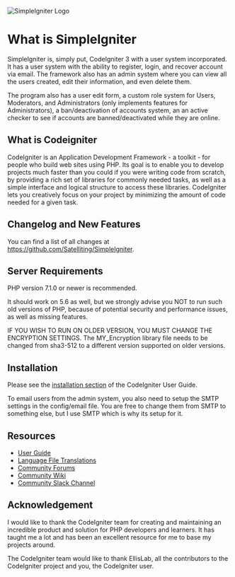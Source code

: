 ![SimpleIgniter Logo](https://i.imgur.com/aEcPG6H.png)

# What is SimpleIgniter

SimpleIgniter is, simply put, CodeIgniter 3 with a user system incorporated. It has
a user system with the ability to  register, login, and recover account via email.
The framework also has an admin system where you can view all the users created,
edit their information, and even delete them.

The program also has a user edit form, a custom role system for Users, Moderators,
and Administrators (only implements features for Administrators), a ban/deactivation
of accounts system, an an active checker to see if accounts are banned/deactivated
while they are online.

## What is Codeigniter

CodeIgniter is an Application Development Framework - a toolkit - for people
who build web sites using PHP. Its goal is to enable you to develop projects
much faster than you could if you were writing code from scratch, by providing
a rich set of libraries for commonly needed tasks, as well as a simple
interface and logical structure to access these libraries. CodeIgniter lets
you creatively focus on your project by minimizing the amount of code needed
for a given task.

## Changelog and New Features

You can find a list of all changes at https://github.com/Satelliting/SimpleIgniter.

## Server Requirements

PHP version 7.1.0 or newer is recommended.

It should work on 5.6 as well, but we strongly advise you NOT to run
such old versions of PHP, because of potential security and performance
issues, as well as missing features.

IF YOU WISH TO RUN ON OLDER VERSION, YOU MUST CHANGE THE ENCRYPTION SETTINGS.
The MY_Encryption library file needs to be changed from sha3-512 to a different version
supported on older versions.

## Installation

Please see the [installation section](https://codeigniter.com/user_guide/installation/index.html)
of the CodeIgniter User Guide.

To email users from the admin system, you also need to setup the SMTP settings in the
config/email file. You are free to change them from SMTP to something else, but I use
SMTP which is why its setup for it. 

## Resources

- [User Guide](https://codeigniter.com/docs)
- [Language File Translations](https://github.com/bcit-ci/codeigniter3-translations)
- [Community Forums](http://forum.codeigniter.com/)
- [Community Wiki](https://github.com/bcit-ci/CodeIgniter/wiki)
- [Community Slack Channel](https://codeigniterchat.slack.com)

## Acknowledgement

I would like to thank the CodeIgniter team for creating and maintaining an incredible
product and solution for PHP developers and learners. It has taught me a lot and has been
an excellent resource for me to base my projects around.

The CodeIgniter team would like to thank EllisLab, all the
contributors to the CodeIgniter project and you, the CodeIgniter user.
